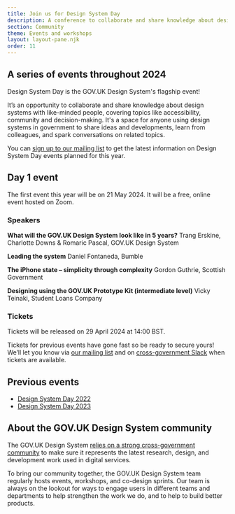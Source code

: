 ```yaml
---
title: Join us for Design System Day
description: A conference to collaborate and share knowledge about design systems with like-minded people.
section: Community
theme: Events and workshops
layout: layout-pane.njk
order: 11
---
```


<!--

Setting the following convention:
    /community/design-system-day/ always describes the upcoming event or the event in general
    /community/design-system-day-[year]/ is the archive page for an event which collects the videos, slides and notes for a particular conference

This means that hyperlinks to /community/design-system-day/ can always encourage ticket sales or mailing list subscriptions.

-->

## A series of events throughout 2024

Design System Day is the GOV.UK Design System's flagship event!

It’s an opportunity to collaborate and share knowledge about design systems with like-minded people, covering topics like accessibility, community and decision-making. It's a space for anyone using design systems in government to share ideas and developments, learn from colleagues, and spark conversations on related topics.

You can [sign up to our mailing list](https://mailchi.mp/707ce8dec373/get-updated-by-email-govuk-design-system) to get the latest information on Design System Day events planned for this year.

## Day 1 event

The first event this year will be on 21 May 2024. It will be a free, online event hosted on Zoom.

### Speakers

**What will the GOV.UK Design System look like in 5 years?**
Trang Erskine, Charlotte Downs & Romaric Pascal, GOV.UK Design System

**Leading the system**
Daniel Fontaneda, Bumble

**The iPhone state – simplicity through complexity**
Gordon Guthrie, Scottish Government

**Designing using the GOV.UK Prototype Kit (intermediate level)**
Vicky Teinaki, Student Loans Company

### Tickets

Tickets will be released on 29 April 2024 at 14:00 BST.

Tickets for previous events have gone fast so be ready to secure yours! We’ll let you know via [our mailing list](https://mailchi.mp/707ce8dec373/get-updated-by-email-govuk-design-system) and on [cross-government Slack](https://ukgovernmentdigital.slack.com/channels/govuk-design-system) when tickets are available.

## Previous events

- [Design System Day 2022](/community/design-system-day-2022)
- [Design System Day 2023](/community/design-system-day-2023)

## About the GOV.UK Design System community

The GOV.UK Design System [relies on a strong cross-government community](/community/) to make sure it represents the latest research, design, and development work used in digital services.

To bring our community together, the GOV.UK Design System team regularly hosts events, workshops, and co-design sprints. Our team is always on the lookout for ways to engage users in different teams and departments to help strengthen the work we do, and to help to build better products.
